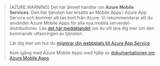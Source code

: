 >[AZURE.WARNING] Det här ämnet handlar om **Azure Mobile Services**.  Den här tjänsten har ersatts av Mobile Apps i Azure App Service och kommer att tas bort från Azure.  Vi rekommenderar att du använder Azure Mobile Apps för alla nya mobila serverdel-distributioner.  Läs [det här meddelandet](https://azure.microsoft.com/blog/transition-of-azure-mobile-services/) om du vill lära dig mer om den kommande utfasningen av tjänsten.  
> 
> Lär dig mer om hur du [migrerar din webbplats till Azure App Service](../articles/app-service-mobile/app-service-mobile-migrating-from-mobile-services.md).
>
> Kom igång med Azure Mobile Apps med hjälp av [dokumentationen om Azure Mobile Apps](https://azure.microsoft.com/documentation/learning-paths/appservice-mobileapps/).


<!--HONumber=Sep16_HO3-->


